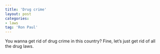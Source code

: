 ```yaml
---
title: 'Drug crime'
layout: post
categories:
- laws
tag: 'Ron Paul'
---
```


You wanna get rid of drug crime in this country? Fine, let’s just get rid of all the drug laws.